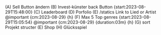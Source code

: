(A) Sell Button ändern
(B) Invest-künster back Button {start:2023-08-29T15:48:00}
(C) Leaderboard
(D) Porfolio
(E) /statics Link to Lied or Artist @important {cm:2023-08-29} {h}
(F) Max 5 Top genres {start:2023-08-29T15:05:54} @important {cm:2023-08-29} {duration:03m} {h}
(G) sort Projekt structer
(E) Shop
(H) Glücksspiel